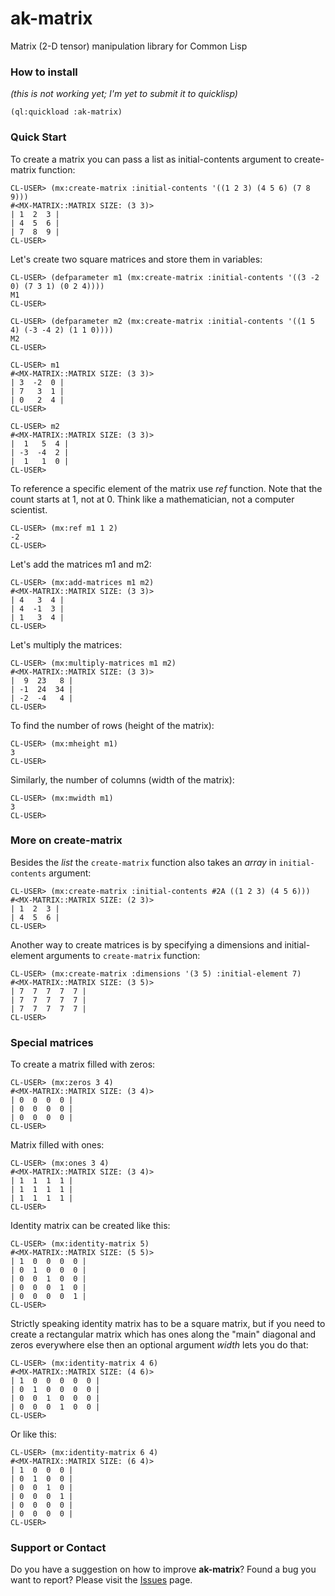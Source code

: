 # ak-matrix

Matrix (2-D tensor) manipulation library for Common Lisp

### How to install
_(this is not working yet; I'm yet to submit it to quicklisp)_

```
(ql:quickload :ak-matrix)
```


### Quick Start

To create a matrix you can pass a list as initial-contents argument to create-matrix function:
```
CL-USER> (mx:create-matrix :initial-contents '((1 2 3) (4 5 6) (7 8 9)))
#<MX-MATRIX::MATRIX SIZE: (3 3)>
| 1  2  3 |
| 4  5  6 |
| 7  8  9 |
CL-USER> 
```

Let's create two square matrices and store them in variables:
```
CL-USER> (defparameter m1 (mx:create-matrix :initial-contents '((3 -2 0) (7 3 1) (0 2 4))))
M1
CL-USER> 

CL-USER> (defparameter m2 (mx:create-matrix :initial-contents '((1 5 4) (-3 -4 2) (1 1 0))))
M2
CL-USER> 

CL-USER> m1
#<MX-MATRIX::MATRIX SIZE: (3 3)>
| 3  -2  0 |
| 7   3  1 |
| 0   2  4 |
CL-USER> 

CL-USER> m2
#<MX-MATRIX::MATRIX SIZE: (3 3)>
|  1   5  4 |
| -3  -4  2 |
|  1   1  0 |
CL-USER> 
```

To reference a specific element of the matrix use _ref_ function. Note that the count starts at 1, not at 0.  Think like a mathematician, not a computer scientist.
```
CL-USER> (mx:ref m1 1 2)
-2
CL-USER> 
```

Let's add the matrices m1 and m2:
```
CL-USER> (mx:add-matrices m1 m2)
#<MX-MATRIX::MATRIX SIZE: (3 3)>
| 4   3  4 |
| 4  -1  3 |
| 1   3  4 |
CL-USER> 
```

Let's multiply the matrices:
```
CL-USER> (mx:multiply-matrices m1 m2)
#<MX-MATRIX::MATRIX SIZE: (3 3)>
|  9  23   8 |
| -1  24  34 |
| -2  -4   4 |
CL-USER> 
```

To find the number of rows (height of the matrix):
```
CL-USER> (mx:mheight m1)
3
CL-USER> 
```

Similarly, the number of columns (width of the matrix):
```
CL-USER> (mx:mwidth m1)
3
CL-USER> 
```


### More on create-matrix

Besides the _list_ the `create-matrix` function also takes an _array_ in `initial-contents` argument:
```
CL-USER> (mx:create-matrix :initial-contents #2A ((1 2 3) (4 5 6)))
#<MX-MATRIX::MATRIX SIZE: (2 3)>
| 1  2  3 |
| 4  5  6 |
CL-USER> 
```

Another way to create matrices is by specifying a dimensions and initial-element arguments to `create-matrix` function:
```
CL-USER> (mx:create-matrix :dimensions '(3 5) :initial-element 7)
#<MX-MATRIX::MATRIX SIZE: (3 5)>
| 7  7  7  7  7 |
| 7  7  7  7  7 |
| 7  7  7  7  7 |
CL-USER> 
```

### Special matrices
To create a matrix filled with zeros:
```
CL-USER> (mx:zeros 3 4)
#<MX-MATRIX::MATRIX SIZE: (3 4)>
| 0  0  0  0 |
| 0  0  0  0 |
| 0  0  0  0 |
CL-USER> 
```

Matrix filled with ones:
```
CL-USER> (mx:ones 3 4)
#<MX-MATRIX::MATRIX SIZE: (3 4)>
| 1  1  1  1 |
| 1  1  1  1 |
| 1  1  1  1 |
CL-USER> 
```

Identity matrix can be created like this:
```
CL-USER> (mx:identity-matrix 5)
#<MX-MATRIX::MATRIX SIZE: (5 5)>
| 1  0  0  0  0 |
| 0  1  0  0  0 |
| 0  0  1  0  0 |
| 0  0  0  1  0 |
| 0  0  0  0  1 |
CL-USER> 
```

Strictly speaking identity matrix has to be a square matrix, but if you need to create a rectangular matrix which has ones along the "main" diagonal and zeros everywhere else then an optional argument _width_ lets you do that:
```
CL-USER> (mx:identity-matrix 4 6)
#<MX-MATRIX::MATRIX SIZE: (4 6)>
| 1  0  0  0  0  0 |
| 0  1  0  0  0  0 |
| 0  0  1  0  0  0 |
| 0  0  0  1  0  0 |
CL-USER> 
```

Or like this:
```
CL-USER> (mx:identity-matrix 6 4)
#<MX-MATRIX::MATRIX SIZE: (6 4)>
| 1  0  0  0 |
| 0  1  0  0 |
| 0  0  1  0 |
| 0  0  0  1 |
| 0  0  0  0 |
| 0  0  0  0 |
CL-USER> 
```


### Support or Contact

Do you have a suggestion on how to improve **ak-matrix**? Found a bug you want to report?
Please visit the [Issues](https://github.com/andrei12/ak-matrix/issues) page.

